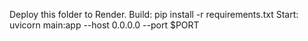 Deploy this folder to Render.
Build: pip install -r requirements.txt
Start: uvicorn main:app --host 0.0.0.0 --port $PORT